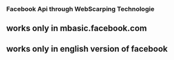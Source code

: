 ### Facebook Api through WebScarping Technologie
## works only in mbasic.facebook.com
## works only in english version of facebook
